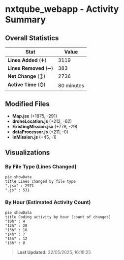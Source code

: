# nxtqube_webapp - Activity Summary 

## Overall Statistics

| Stat                   | Value                                                             |
| ---------------------- | ----------------------------------------------------------------- |
| **Lines Added** (➕)   | 3119                                          |
| **Lines Removed** (➖) | 383                                        |
| **Net Change** (↕)    | 2736                |
| **Active Time** (⌚)   | 80 minutes |


## Modified Files
- **Map.jsx** (+1875, -291)
- **droneLocation.js** (+212, -62)
- **ExistingMission.jsx** (+776, -29)
- **dataProcessor.js** (+211, -0)
- **InMission.js** (+45, -1)

## Visualizations

### By File Type (Lines Changed)

```mermaid
pie showData
title Lines changed by file type
".jsx" : 2971
".js" : 531
```

### By Hour (Estimated Activity Count)

```mermaid
pie showData
title Coding activity by hour (count of changes)
"10h" : 4
"12h" : 28
"13h" : 10
"14h" : 7
"15h" : 12
"16h" : 8
```


> **Last Updated:** 22/05/2025, 16:18:25